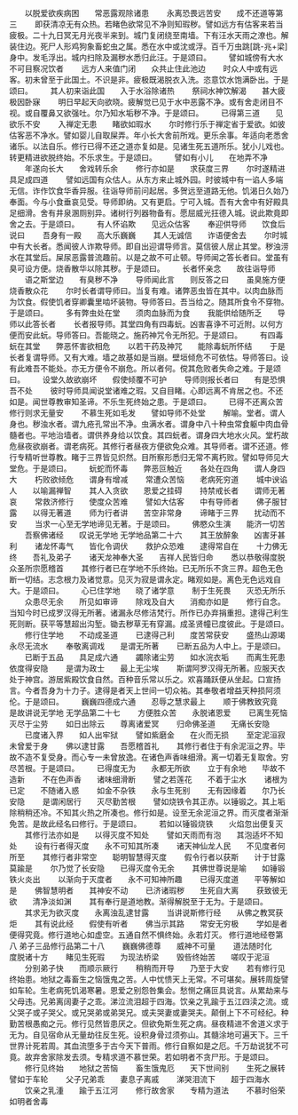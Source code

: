<!-- { "loadSidebar": true } -->
　　以脱爱欲疾病困　　常恶露观除诸患
　　永离恐畏远苦安　　成不还道等第三
　　即获清凉无有众热。若睹色欲常见不净则知瑕秽。譬如远方有估客来若当疲极。二十九日冥无月光夜半来到。城门复闭绕至南墙。下有汪水天雨之潦也。解装住边。死尸人形鸡狗象畜蛇虫之属。悉在水中或沈或浮。百千万虫跳[跳-兆+梁]身中。发毛浮出。城内扫除及漏秽水悉归此汪。于是颂曰。
　　譬如城傍有大水　　不可目察况饮者
　　远方人来值门闭　　众共止住此池边
　　时众人中或有远客。初未曾至于此国土。不识是非。疲极既渴脱衣入洗。恣意饮水饱满卧出。于是颂曰。
　　其人初来诣此国　　入于水浴除诸热
　　祭祠水神饮解渴　　甚大疲极因卧寐
　　明日早起天向欲晓。疲解觉已见于水中恶露不净。或有舍走闭目不视。或自覆鼻又欲强吐。尔乃知水垢秽不净。于是颂曰。
　　已得第三道　　见欲乐不安
　　入禅定无患　　睹欲如瑕水
　　尔时修行乐于禅定省于爱欲。如彼估客恶不净水。譬如婴儿自取屎弄。年小长大舍前所戏。更乐余事。年适向老悉舍诸乐。以法自乐。修行已得不还之道亦复如是。见诸生死五道所乐。犹小儿戏也。转更精进欲脱终始。不乐求生。于是颂曰。
　　譬如有小儿　　在地弄不净
　　年遂向长大　　舍戏转乐余
　　修行亦如是　　求获度三界
　　尔时遂精进　　具足成四道
　　譬如远国有众估人。从东方来止城外园。时彼城中有一谄人多端无信。诈作饮食华香异服。往诣导师前问起居。多贺远至道路无他。饥渴日久始乃奉面。今与小食垂哀见受。导师即纳。又有更启。宁可入城。吾有大舍中有好殿具足细滑。舍有井泉溷厕别异。诸树行列器物备有。愿屈威光抂德入城。说此欺竟即舍之去。于是颂曰。
　　有人怀谄欺　　见远众估客
　　奉迎供导师　　饮食后说曰
　　吾身有一殿　　高大乐巍巍
　　其人无诚信　　诈语便舍去
　　尔时城中有大长者。悉闻彼人诈欺导师。即自出迎谓导师言。莫信彼人居止其堂。秽浊涝水在其堂后。屎尿恶露普流趣前。以是之故不可止顿。导师闻之答长者曰。堂虽有臭可设方便。烧香散华以除其秽。于是颂曰。
　　长者怀亲念　　故往诣导师
　　语之斯堂边　　有臭秽不净
　　导师闻此言　　则反答之曰
　　虽臭施方便　　烧香散众花
　　尔时长者谓导师曰。当复有难。诸弊恶虫皆在其中。以肉血脉而为饮食。假使饥者穿卿囊里啮坏装物。导师答曰。吾当给之。随其所食令不穿物。于是颂曰。
　　多有弊虫处在堂　　须肉血脉而为食
　　我能供给随所乏　　导师以此答长者
　　长者报导师。其堂四角有四毒蚖。凶害喜诤不可近附。以何方便而安此蚖。导师答曰。吾能晓之。施药神咒令无所犯。于是颂曰。
　　有四毒蚖在其堂　　弊恶怀害欲相危
　　以若干药及神咒　　能除毒蚖所怀结
　　于是长者复谓导师。又有大难。墙之故基如是当崩。壁垣倾危不可依怙。导师答曰。设有此难吾不能处。亦无方便令不崩危。所以者何。傥其危败者失命之难。于是颂曰。
　　设堂久故欲崩坏　　假使倾覆不可护
　　导师则报长者曰　　有是恐惧吾不处
　　彼时导师具闻说堂诸难之瑕。又自目睹。心即远离不肯居之也。不还如是。闻世尊教审知圣谛。不乐生死终始之患。于是颂曰。
　　已得不还离众苦　　修行则求无量安
　　不慕生死如毛发　　譬如导师不处堂
　　解喻。堂者。谓人身也。秽浊水者。谓九疮孔常出不净。虫满水者。谓身中八十种虫常食躯中肉血骨髓者也。平地治墙者。谓供养身给以饮食。其四蚖者。谓身四大地水火风。堂朽故危昼夜欲崩者。谓老病死。其修行者昼夜方便欲免众难。其导师者。谓不还道。修行专精听世尊教。睹于三界皆见炽然。目所察形悉归无常不离朽败。譬如导师见大堂危。于是颂曰。
　　蚖蛇而怀毒　　弊恶叵触近
　　各处在四角　　谓人身四大
　　朽败欲倾危　　谓身有增减
　　常遭众苦恼　　老病死穷道
　　城中谀谄人　　以喻漏禅智
　　其人入贪欲　　恩爱之挂碍
　　持禁戒长者　　谓师无著哀
　　常救济修行　　使度众苦难
　　譬如大估客　　中有导师者
　　佛子服甘露　　以得无著道
　　师为行者讲　　苦空非常身
　　谛睹于三界　　扰动而不安
　　当求一心至无学地谛见无著。于是颂曰。
　　佛愍众生演　　能济一切苦
　　吾察佛诸经　　叹说无学地
无学地品第二十六
　　其王放醉象　　凶害牙甚利
　　诸龙怀毒气　　皆化令调伏
　　救护众恐难　　逮得常自在
　　十力佛无终　　吾礼及弟子
　　诸天龙神奉大圣　　吉祥人民皆归命
　　悉以恭敬得度脱　　众圣所宗愿稽首
　　其修行者已在学地不乐终始。已无所乐不贪三界。超色无色断一切结。志念根力及诸觉意。见灭为寂是谓永定。睹观如是。离色无色远戏自大。于是颂曰。
　　心已住学地　　晓了诸学意
　　制于生死畏　　灭恐无所乐
　　众患尽无余　　所见如审谛
　　除戏及自大　　消痴亦如是
　　修行自念。当知今时已成罗汉得无所著。诸漏永尽修洁梵行。所作已办弃捐重担。逮得己利生死则断。获平等慧超出沟堑。锄去秽草无有穿漏。成圣贤幢已度彼此。于是颂曰。
　　修行住学地　　不动成圣道
　　已逮得己利　　度苦常获安
　　盛热山源竭　　永尽无流水
　　奉敬离调戏　　是谓无所著
　　已断五品为人中上。于是颂曰。
　　已断于五品　　具足成六通
　　蠲除诸尘劳　　如水浣衣垢
　　而离生死患　　依度得安隐
　　是谓为政士　　最上无尘埃
　　斯谓阿罗汉得无所著。应服天衣处于神宫。游居紫殿饮食自然。百种音乐常以乐之。欢喜踊跃便从坐起。口宣扬言。今者吾身为十力子。逮得是者天上世间一切众祐。其奉敬者增益天种损阿须伦。于是颂曰。
　　巍巍四德成六通　　忍辱之慧求最上
　　顺于佛教致究竟　　是故讲说无学地
无学品第二十七
　　方便胜众苦　　永脱诸恩爱
　　已离生死恼　　灭尽于尘劳
　　如日出除云　　尊离诸爱冥
　　归命佛圣道　　无痛长安隐
　　已度诸入界　　如人出牢狱
　　譬如紫磨金　　在火而无损
　　至定泥洹寂　　未曾爱于身
　　佛以逮甘露　　吾愿稽首礼
　　其修行者住于有余泥洹之界。毕故不造不复受身。而心专一未曾放逸。在诸色声香味细滑。离一切着无复取舍。穷尽苦根。于是颂曰。
　　已得度无为　　永都无所欲
　　立于有余地　　毕故不造新
　　不在色声香　　诸味细滑断
　　譬之若莲花　　不着于尘水
　　诸根为已定　　不随诸入惑
　　如金不杂铁　　永与生死别
　　无有因缘着　　尔乃长安隐
　　是谓闲居行　　灭尽勤苦根
　　譬如烧铁令其正赤。以锤锻之。其上垢除稍稍还冷。不知其火热之所凑也。修行如是。设至无余泥洹之界。而灭度者渐渐免苦。是故此经名曰修行。于是颂曰。
　　若如以锤锻烧铁　　火焰忽出便复灭
　　其修行法亦如是　　以得灭度不知处
　　譬如天雨而有泡　　其泡适坏不知处
　　设有行者得灭度　　永不可知其所凑
　　诸天神仙龙人民　　不见度者何所至
　　其修行者非常空　　聪明智慧得灭度
　　假令行者以获斯　　计于甘露莫踰是
　　尔乃觉了长安隐　　已得灭度令无余
　　其佛世尊说是喻　　如锤锻铁火炎出
　　以渐向于灭度者　　永不可知神所趣
　　已得灭度道　　平等解如是
　　佛智慧明者　　其神安不动
　　已济诸瑕秽　　生死自大离
　　获致彼无欲　　清净淡如渊
　　其有奉行是道地教。渐得解脱至于无为。于是颂曰。
　　其求无为欲灭度　　永离浊乱逮甘露
　　当讲说斯修行经　　从佛之教冥获炬
　　其有说此经　　假使有听者
　　佛当示其路　　常安无穷极
　　学如是者便得究竟。修行道地心如虚空。五通自然不惧终始。永若灯灭。
修行道地经卷第八
弟子三品修行品第二十八
　　巍巍佛德尊　　威神不可量
　　道法随时化　　度脱诸十方
　　睹见生死瑕　　为现法桥梁
　　毁呰终始苦　　嗟叹于泥洹
　　分别弟子快　　而顺示厥行
　　稍稍而开导　　乃至于大安
　　若有修行见终始患。地狱之毒畜生之恼饿鬼之苦。人中忧愦天上无常。不可堪矣。展转周旋譬如车轮。生老病死饥渴寒暑。恩爱之别怨咎集会。愁恻之痛叵具说言。从累劫来与父母违。兄弟离阔妻子之乖。涕泣流泪超于四海。饮亲之乳踰于五江四渎之流。或父哭子或子哭父。或兄哭弟或弟哭兄。或夫哭妻或妻哭夫。颠倒上下不可经纪。种勤苦根愚痴之元。修行见然皆患厌之。但欲免斯生死之病。昼夜精进不舍道义求于无为。自见宿命从无量劫往反生死。设积身骨过须弥山。其髓涂地可遍天下。三千世界计死若周。其血流堕多于古今天下普雨。修行自察如是之厄。千万劫说犹不可竟。故弃舍家除发去须。专精求道不慕世荣。若如明者不贪尸形。于是颂曰。
　　修行见终始　　地狱之苦恼
　　畜生饿鬼厄　　天下世间别
　　生死之展转　　譬如于车轮
　　父子兄弟乖　　妻息子离戚
　　涕哭泪流下　　超于四海水
　　饮亲之乳湩　　踰于五江河
　　修行故舍家　　专精为道法
　　不慕时俗荣　　如明者舍毒
